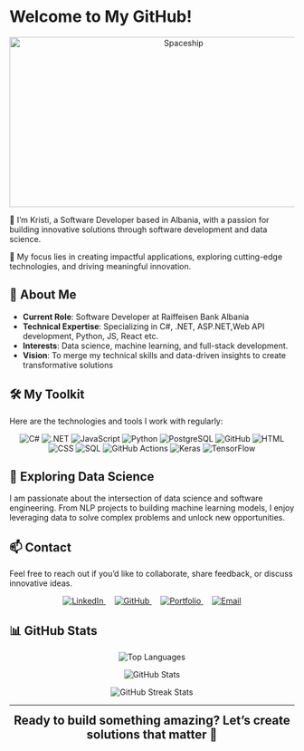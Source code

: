 # Welcome to My GitHub!

<p align="center">
  <img src="https://cdn.mos.cms.futurecdn.net/wX86WNfZwLGLqhRapYsX9D-1200-80.gif" alt="Spaceship" width="600" height="300">
</p>

🚀 I’m Kristi, a Software Developer based in Albania, with a passion for building innovative solutions through software development and data science. 

🚀 My focus lies in creating impactful applications, exploring cutting-edge technologies, and driving meaningful innovation.

## 🚀 About Me

- **Current Role**: Software Developer at Raiffeisen Bank Albania
- **Technical Expertise**: Specializing in C#, .NET, ASP.NET,Web API development, Python, JS, React etc.
- **Interests**: Data science, machine learning, and full-stack development.
- **Vision**: To merge my technical skills and data-driven insights to create transformative solutions

## 🛠️ My Toolkit

Here are the technologies and tools I work with regularly:
<p align="center">
  <img src="https://img.shields.io/badge/-C%23-05122A?style=for-the-badge&logo=c-sharp&logoColor=white" alt="C#">
  <img src="https://img.shields.io/badge/-.NET-05122A?style=for-the-badge&logo=dot-net" alt=".NET">
  <img src="https://img.shields.io/badge/-JavaScript-05122A?style=for-the-badge&logo=javascript" alt="JavaScript">
  <img src="https://img.shields.io/badge/-Python-05122A?style=for-the-badge&logo=python" alt="Python">
  <img src="https://img.shields.io/badge/-PostgreSQL-05122A?style=for-the-badge&logo=postgresql" alt="PostgreSQL">
  <img src="https://img.shields.io/badge/-GitHub-05122A?style=for-the-badge&logo=github" alt="GitHub">
  <img src="https://img.shields.io/badge/-HTML-05122A?style=for-the-badge&logo=html5" alt="HTML">
  <img src="https://img.shields.io/badge/-CSS-05122A?style=for-the-badge&logo=css3&logoColor=1572B6" alt="CSS">
  <img src="https://img.shields.io/badge/-SQL-05122A?style=for-the-badge&logo=sql" alt="SQL">
  <img src="https://img.shields.io/badge/-GitHub%20Actions-05122A?style=for-the-badge&logo=github-actions" alt="GitHub Actions">
  <img src="https://img.shields.io/badge/-Keras-05122A?style=for-the-badge&logo=keras&logoColor=D00000" alt="Keras">
  <img src="https://img.shields.io/badge/-TensorFlow-05122A?style=for-the-badge&logo=tensorflow&logoColor=FF6F00" alt="TensorFlow">
</p>

## 🌌 Exploring Data Science

I am passionate about the intersection of data science and software engineering. From NLP projects to building machine learning models, I enjoy leveraging data to solve complex problems and unlock new opportunities.

## 📫 Contact

Feel free to reach out if you’d like to collaborate, share feedback, or discuss innovative ideas.

<p align="center">
  <a href="https://linkedin.com/in/kristi-shqau">
    <img src="https://img.shields.io/badge/LinkedIn-0A66C2?style=for-the-badge&logo=linkedin&logoColor=white" alt="LinkedIn">
  </a>
  &nbsp;&nbsp;&nbsp;
  <a href="https://github.com/kristishqau">
    <img src="https://img.shields.io/badge/GitHub-181717?style=for-the-badge&logo=github&logoColor=white" alt="GitHub">
  </a>
  &nbsp;&nbsp;&nbsp;
  <a href="https://kristishqau.netlify.app/">
    <img src="https://img.shields.io/badge/Portfolio-000000?style=for-the-badge" alt="Portfolio">
  </a>
  &nbsp;&nbsp;&nbsp;
  <a href="mailto:shqaukristi4@gmail.com">
    <img src="https://img.shields.io/badge/Email-D14836?style=for-the-badge&logo=gmail&logoColor=white" alt="Email">
  </a>
</p>

## 📊 GitHub Stats  

<p align="center">
  <img src="https://github-readme-stats.vercel.app/api/top-langs/?username=kristishqau&layout=compact&theme=tokyonight&hide_border=true" alt="Top Languages">
</p>

<p align="center">
  <img src="https://github-readme-stats.vercel.app/api?username=kristishqau&show_icons=true&theme=radical&hide_border=true" alt="GitHub Stats">
</p>

<p align="center">
  <img src="https://github-readme-streak-stats.herokuapp.com?user=kristishqau&theme=tokyonight&hide_border=true" alt="GitHub Streak Stats">
</p>

---

<p align="center">
  <strong style="font-size: 1.5em;">Ready to build something amazing? Let’s create solutions that matter 🚀</strong>
</p>